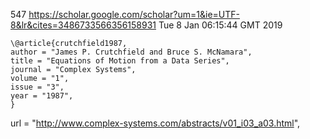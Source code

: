 547
https://scholar.google.com/scholar?um=1&ie=UTF-8&lr&cites=3486733566356158931
Tue  8 Jan 06:15:44 GMT 2019




```
\@article{crutchfield1987,
author = "James P. Crutchfield and Bruce S. McNamara",
title = "Equations of Motion from a Data Series",
journal = "Complex Systems",
volume = "1",
issue = "3",
year = "1987",
}
```


url = "http://www.complex-systems.com/abstracts/v01_i03_a03.html",
